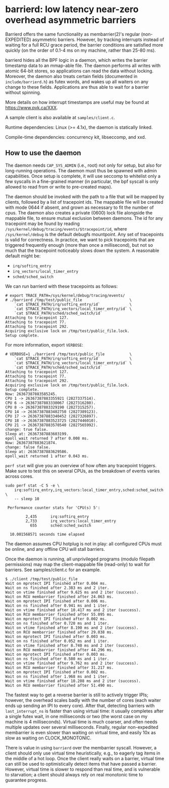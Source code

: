 barrierd: low latency near-zero overhead asymmetric barriers
============================================================

Barrierd offers the same functionality as membarrier(2)'s regular
(non-EXPEDITED) asymmetric barriers.  However, by tracking interrupts
instead of waiting for a full RCU grace period, the barrier conditions
are satisfied more quickly (on the order of 0.1-4 ms on my machine,
rather than 25-80 ms).

barrierd hides all the BPF logic in a daemon, which writes the barrier
timestamp data to an mmap-able file.  The daemon performs all writes
with atomic 64-bit stores, so applications can read the data without
locking. Moreover, the daemon also treats certain fields (documented
in `include/barrierd.h`) as futex words, and wakes up all waiters on
any change to these fields.  Applications are thus able to wait for a
barrier without spinning.

More details on how interrupt timestamps are useful may be found at
https://www.pvk.ca/XXX.

A sample client is also available at `samples/client.c`.

Runtime dependencies: Linux (>= 4.1x), the daemon is statically linked.

Compile-time dependencies: concurrency kit, libseccomp, and xxd.

How to use the daemon
---------------------

The daemon needs `CAP_SYS_ADMIN` (i.e., root) not only for setup, but
also for long-running operations.  The daemon must thus be spawned
with admin capabilities.  Once setup is complete, it will use seccomp
to whitelist only a few syscalls in a fine-grained manner (in
particular, the bpf syscall is only allowed to read from or write to
pre-created maps).

The daemon should be invoked with the path to a file that will be
mapped by clients, followed by a list of tracepoint ids.  The mappable
file will be created with mode 0644 if absent, and grown as necessary
to fit the number of cpus. The daemon also creates a private (0600)
lock file alongside the mappable file, to ensure mutual exclusion
between daemons.  The id for any tracepoint may be found by reading
`/sys/kernel/debug/tracing/events/$tracepoint/id`, where
`/sys/kernel/debug` is the default debugfs mountpoint.  Any set of
tracepoints is valid for correctness.  In practice, we want to pick
tracepoints that are triggered frequently enough (more than once a
millisecond), but not so much that the tracepoint noticeably slows
down the system.  A reasonable default might be:

* `irq/softirq_entry`
* `irq_vectors/local_timer_entry`
* `sched/sched_switch`

We can run barrierd with these tracepoints as follows:

    # export TRACE_PATH=/sys/kernel/debug/tracing/events/
    # ./barrierd /tmp/test/public_file                     \
        `cat $TRACE_PATH/irq/softirq_entry/id`             \
        `cat $TRACE_PATH/irq_vectors/local_timer_entry/id` \
        `cat $TRACE_PATH/sched/sched_switch/id`
    Attaching to tracepoint 127.
    Attaching to tracepoint 77.
    Attaching to tracepoint 292.
    Acquiring exclusive lock on /tmp/test/public_file.lock.
    Setup complete.

For more information, export `VERBOSE`:

    # VERBOSE=1 ./barrierd /tmp/test/public_file           \
        `cat $TRACE_PATH/irq/softirq_entry/id`             \
        `cat $TRACE_PATH/irq_vectors/local_timer_entry/id` \
        `cat $TRACE_PATH/sched/sched_switch/id`
    Attaching to tracepoint 127.
    Attaching to tracepoint 77.
    Attaching to tracepoint 292.
    Acquiring exclusive lock on /tmp/test/public_file.lock.
    Setup complete.
    Now: 26367387883585245.
    CPU 1 -> 26367387883355921 (2827337514).
    CPU 6 -> 26367387883330067 (2827316280).
    CPU 8 -> 26367387883329190 (2827315257).
    CPU 14 -> 26367387883402750 (2827389123).
    CPU 17 -> 26367387883340452 (2827326897).
    CPU 18 -> 26367387883523725 (2827446010).
    CPU 21 -> 26367387883570540 (2827565992).
    change: true false.
    Sleep at: 26367387883603199.
    epoll_wait returned 7 after 0.008 ms.
    Now: 26367387883621874.
    change: false false.
    Sleep at: 26367387883629586.
    epoll_wait returned 1 after 0.043 ms.

`perf stat` will give you an overview of how often any tracepoint
triggers. Make sure to test this on several CPUs, as the breakdown of
events varies across cores.

    sudo perf stat -C 5 -e \
        irq:softirq_entry,irq_vectors:local_timer_entry,sched:sched_switch \
        -- sleep 10

     Performance counter stats for 'CPU(s) 5':

             2,435      irq:softirq_entry
             2,733      irq_vectors:local_timer_entry
               655      sched:sched_switch

      10.001568571 seconds time elapsed

The daemon assumes CPU hotplug is not in play: all configured CPUs
must be online, and any offline CPU will stall barriers.

Once the daemon is running, all unprivileged programs (modulo filepath
permissions) may map the client-mappable file (read-only) to wait for
barriers.  See samples/client.c for an example.


    $ ./client /tmp/test/public_file
    Wait on mprotect IPI finished after 0.004 ms.
    Wait on ns finished after 2.383 ms and 2 iter.
    Wait on vtime finished after 9.625 ms and 2 iter (success).
    Wait on RCU membarrier finished after 24.063 ms.
    Wait on mprotect IPI finished after 0.006 ms.
    Wait on ns finished after 0.941 ms and 1 iter.
    Wait on vtime finished after 10.417 ms and 2 iter (success).
    Wait on RCU membarrier finished after 55.095 ms.
    Wait on mprotect IPI finished after 0.002 ms.
    Wait on ns finished after 0.720 ms and 1 iter.
    Wait on vtime finished after 8.190 ms and 2 iter (success).
    Wait on RCU membarrier finished after 29.038 ms.
    Wait on mprotect IPI finished after 0.003 ms.
    Wait on ns finished after 0.052 ms and 1 iter.
    Wait on vtime finished after 8.740 ms and 2 iter (success).
    Wait on RCU membarrier finished after 44.296 ms.
    Wait on mprotect IPI finished after 0.003 ms.
    Wait on ns finished after 0.580 ms and 1 iter.
    Wait on vtime finished after 9.762 ms and 2 iter (success).
    Wait on RCU membarrier finished after 31.217 ms.
    Wait on mprotect IPI finished after 0.002 ms.
    Wait on ns finished after 1.968 ms and 1 iter.
    Wait on vtime finished after 10.208 ms and 2 iter (success).
    Wait on RCU membarrier finished after 51.490 ms.

The fastest way to get a reverse barrier is still to actively trigger
IPIs; however, the overhead scales badly with the number of cores
(each waiter ends up sending an IPI to every core).  After that,
detecting barriers with `last_interrupt_ns` is faster than using
virtual time: it usually completes after a single futex wait, in one
milliseconds or two (the worst case on my machine is 4 milliseconds).
Virtual time is much coarser, and often needs multiple updates over
several milliseconds.  Finally, regular non-expedited membarrier is
even slower than waiting on virtual time, and easily 10x as slow as
waiting on CLOCK_MONOTONIC.

There is value in using `barrierd` over the membarrier syscall.
However, a client should only use virtual time heuristically, e.g., to
eagerly tag items in the middle of a hot loop.  Once the client really
waits on a barrier, virtual time can still be used to optimistically
detect items that have passed a barrier. However, virtual time is
slower to respond than real time, and is vulnerable to starvation; a
client should always rely on real monotonic time to guarantee progress.
